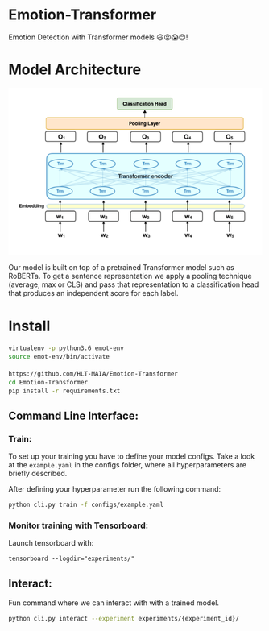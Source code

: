 # Emotion-Transformer
Emotion Detection with Transformer models 😃😡😱😊!

# Model Architecture

<div style="text-align:center"><img src="resources/transformer.png" alt="architecture"></div>

Our model is built on top of a pretrained Transformer model such as RoBERTa. To get a sentence representation we apply a pooling technique (average, max or CLS) and pass that representation to a classification head that produces an independent score for each label.


# Install

```bash
virtualenv -p python3.6 emot-env
source emot-env/bin/activate

https://github.com/HLT-MAIA/Emotion-Transformer
cd Emotion-Transformer
pip install -r requirements.txt
```

## Command Line Interface:

### Train:

To set up your training you have to define your model configs. Take a look at the `example.yaml` in the configs folder, where all hyperparameters are briefly described.

After defining your hyperparameter run the following command:
```bash
python cli.py train -f configs/example.yaml
```

### Monitor training with Tensorboard:
Launch tensorboard with:

```
tensorboard --logdir="experiments/"
```


## Interact:
Fun command where we can interact with with a trained model.

```bash
python cli.py interact --experiment experiments/{experiment_id}/
```